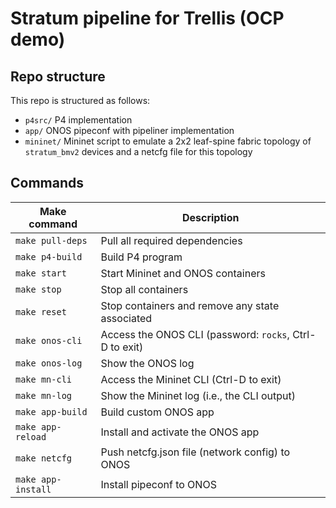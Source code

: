Stratum pipeline for Trellis (OCP demo)
====

## Repo structure

This repo is structured as follows:

 * `p4src/` P4 implementation
 * `app/` ONOS pipeconf with pipeliner implementation
 * `mininet/` Mininet script to emulate a 2x2 leaf-spine fabric topology of
   `stratum_bmv2` devices and a netcfg file for this topology


## Commands

| Make command        | Description                                            |
|---------------------|------------------------------------------------------- |
| `make pull-deps`    | Pull all required dependencies                         |
| `make p4-build`     | Build P4 program                                       |
| `make start`        | Start Mininet and ONOS containers                      |
| `make stop`         | Stop all containers                                    |
| `make reset`        | Stop containers and remove any state associated        |
| `make onos-cli`     | Access the ONOS CLI (password: `rocks`, Ctrl-D to exit)|
| `make onos-log`     | Show the ONOS log                                      |
| `make mn-cli`       | Access the Mininet CLI (Ctrl-D to exit)                |
| `make mn-log`       | Show the Mininet log (i.e., the CLI output)            |
| `make app-build`    | Build custom ONOS app                                  |
| `make app-reload`   | Install and activate the ONOS app                      |
| `make netcfg`       | Push netcfg.json file (network config) to ONOS         |
| `make app-install`  | Install pipeconf to ONOS                               |

